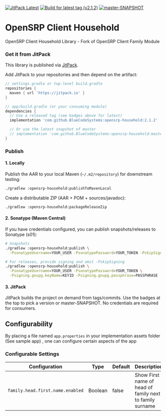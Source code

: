 <!-- JITPACK BADGES:START -->
[![JitPack Latest](https://jitpack.io/v/BlueCodeSystems/opensrp-household.svg)](https://jitpack.io/#BlueCodeSystems/opensrp-household)
[![Build for latest tag (v2.1.2)](https://jitpack.io/v/BlueCodeSystems/opensrp-household/v2.1.2.svg)](https://jitpack.io/#BlueCodeSystems/opensrp-household/v2.1.2)
[![master-SNAPSHOT](https://jitpack.io/v/BlueCodeSystems/opensrp-household/master-SNAPSHOT.svg)](https://jitpack.io/#BlueCodeSystems/opensrp-household/master-SNAPSHOT)
<!-- JITPACK BADGES:END -->

# OpenSRP Client Household
OpenSRP Client Household Library - Fork of OpenSRP Client Family Module

### Get it from JitPack

This library is published via [JitPack](https://jitpack.io/#BlueCodeSystems/opensrp-household).

Add JitPack to your repositories and then depend on the artifact:

```groovy
// settings.gradle or top-level build.gradle
repositories {
  maven { url 'https://jitpack.io' }
}

// app/build.gradle (or your consuming module)
dependencies {
  // Use a released tag (see badges above for latest)
  implementation 'com.github.BlueCodeSystems:opensrp-household:2.1.2'

  // Or use the latest snapshot of master
  // implementation 'com.github.BlueCodeSystems:opensrp-household:master-SNAPSHOT'
}
```

### Publish

#### 1. Locally
Publish the AAR to your local Maven (`~/.m2/repository`) for downstream testing:

```bash
./gradlew :opensrp-household:publishToMavenLocal
```

Create a distributable ZIP (AAR + POM + sources/javadoc):

```bash
./gradlew :opensrp-household:packageReleaseZip
```

#### 2. Sonatype (Maven Central)
If you have credentials configured, you can publish snapshots/releases to Sonatype (s01):

```bash
# Snapshots
./gradlew :opensrp-household:publish \
  -PsonatypeUsername=YOUR_USER -PsonatypePassword=YOUR_TOKEN -PskipSigning=true

# For releases, provide signing and omit -PskipSigning
./gradlew :opensrp-household:publish \
  -PsonatypeUsername=YOUR_USER -PsonatypePassword=YOUR_TOKEN \
  -Psigning.gnupg.keyName=KEYID -Psigning.gnupg.passphrase=PASSPHRASE
```

#### 3. JitPack
JitPack builds the project on demand from tags/commits. Use the badges at the top to pick a version or master-SNAPSHOT. No credentials are required for consumers.

## Configurability

By placing a file named `app.properties` in your implementation assets folder (See sample app) , one can configure certain aspects of the app

### Configurable Settings

| Configuration                       | Type    | Default | Description                                   |  
| ----------------------------------- | ------- | ------- | ----------------------------------------------|  
| `family.head.first.name.enabled`         | Boolean | false    | Show First name of head of family next to family surname|  
